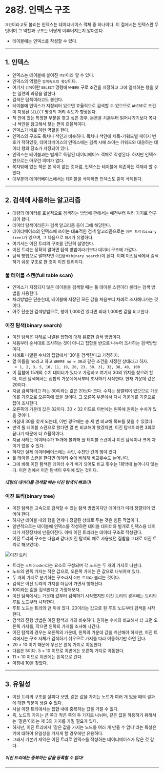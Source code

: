 # 28강. 인덱스 구조
`체인`이라고도 불리는 인덱스는 데이터베이스 객체 중 하나이다. 이 절에서는 인덱스란 무엇이며 그 역할과 구조는 어떻게 이루어지는지 알아본다.

- 테이블에는 인덱스를 작성할 수 있다.

---

## 1. 인덱스
- 인덱스는 테이블에 붙여진 `색인`이라 할 수 있다.
- 인덱스의 역할은 `검색속도의 향상`이다.
- 여기서 `검색`이란 `SELECT` 명령에 `WHERE` 구로 조건을 지정하고 그에 일치하는 행을 찾는 일련의 과정을 말한다.
- 검색은 탐색이라고도 불린다.
- 테이블에 인덱스가 지정되어 있으면 효율적으로 검색할 수 있으므로 `WHERE`로 조건이 지정된 `SELECT` 명령의 처리 속도가 향상된다.
- 책 안에 있는 특정한 부분을 찾고 싶은 경우, 본문을 처음부터 읽어나가기보다 목차나 색인을 참고해서 찾는 편이 효율적이다.
- 인덱스가 바로 이런 역할을 한다.
- 인덱스의 구조도 목차나 색인과 비슷하다. 목차나 색인에 제목-키워드별 페이지 번호가 적혀있듯, 데이터베이스의 인덱스에는 검색 시에 쓰이는 키워드와 대응하는 데이터 행의 장소가 저장되어 있다.
- 인덱스는 테이블과는 별개로 독립된 데이터베이스 객체로 작성된다. 하지만 인덱스만으로는 아무런 의미가 없다.
- 목차밖에 없는 책은 본 적이 없는 것처럼, 인덱스는 테이블에 의존하는 객체라 할 수 있다.
- 대부분의 데이터베이스에서는 테이블을 삭제하면 인덱스도 같이 삭제된다.

---

## 2. 검색에 사용하는 알고리즘
- 대량의 데이터를 효율적으로 검색하는 방법에 관해서는 예전부터 여러 가지로 연구되어 왔다.
- 데이터 탐색이라든가 검색 알고리즘 등이 그에 해당한다.
- 데이터베이스의 인덱스에 쓰이는 대표적인 검색 알고리즘으로는 `이진 트리(binary tree)`가 있으며, 그 다음으로 `해시`가 유명하다.
- 여기서는 이진 트리의 구조를 간단히 설명한다.
- 이진 트리는 정확히 말하면 탐색 방법이라기보다 데이터 구조에 가깝다.
- 탐색 방법으로 말하자면 `이진탐색(binary search)`이 된다. 이때 이진탐색에서 검색하기 쉬운 구조로 한 것이 이진 트리이다.

### 풀 테이블 스캔(full table scan)
- 인덱스가 지정되지 않은 테이블을 검색할 때는 풀 테이블 스캔이라 불리는 검색 방법을 사용한다.
- 처리방법은 단순한데, 테이블에 저장된 모든 값을 처음부터 차례로 조사해나가는 것이다.
- 아주 단순한 검색방법으로, 행이 1,000건 있다면 최대 1,000번 값을 비교한다.

### 이진 탐색(binary search)
- 이진 탐색은 차례로 나열된 집합에 대해 유효한 검색 방법이다.
- 처음부터 순서대로 조사하는 것이 아니고 집합을 반으로 나누어 조사하는 검색방법이다.
- 차례로 나열된 수치의 집합에서 '30'을 검색한다고 가정하자.
- 열 이름을 no라고 하고 `WHERE no = 30`과 같은 조건을 지정한 상태라고 하자.
    - `1, 2, 3, 5, 10, 11, 19, 20, 23, 30, 31, 32, 38, 40, 100`
- 이 집합에 15개의 수치 데이터가 있다고 가정하고 여기서 30의 위치를 찾으려 할 때, 이진 탐색에서는 집합의 가운데에서부터 조사하기 시작한다. 현재 가운데 값은 20이다.
- 지금 검색하려고 하는 30이라는 값은 20보다 크다. 수치는 정렬되어 있으므로 가운데를 기준으로 오른쪽에 있을 것이다. 그 오른쪽 부분에서 다시 가운데를 기준으로 잡아 조사한다.
- 오른쪽의 가운데 값은 32이다. 30 < 32 이므로 이번에는 왼쪽에 원하는 수치가 있을 것이다.
- 마침내 30을 찾게 되는데, 이번 경우에는 총 세 번 비교해 목표를 찾을 수 있었다.
- 만약 풀 테이블 스캔으로 했다면 열 번 비교해야 했겠지만, 이진 탐색이라면 3회로 끝나기 때문에 더 효율적이다.
- 지금 사례는 데이터수가 15개에 불과해 풀 테이블 스캔이나 이진 탐색이나 크게 차이가 없을 수 있다.
- 하지만 실제 데이터베이스에는 수만, 수천만 건의 행이 있다.
- 풀 테이블 스캔을 한다면 데이터 수에 비례해 비교횟수도 늘어난다.
- 그에 비해 이진 탐색은 데이터 수가 배가 되어도 비교 횟수는 1회밖에 늘어나지 않는다. 이런 점에서 이진 탐색이 우위에 있는 것이다.

##### 대량의 데이터를 검색할 때는 이진 탐색이 빠르다!

### 이진 트리(binary tree)
- 이진 탐색은 고속으로 검색할 수 있는 탐색 방법이지만 데이터가 미리 정렬되어 있어야 한다.
- 하지만 테이블 내의 행을 언제나 정렬된 상태로 두는 것은 힘든 작업이다.
- 일반적으로는 테이블에 인덱스를 작성하면 테이블 데이터와 별개로 인덱스용 데이터가 저장장치에 만들어진다. 이때 이진 트리라는 데이터 구조로 작성된다.
- 이진 트리의 구조는 다음과 같다(이진 탐색의 예로 사용했던 집합을 그대로 이진 트리로 해보았다).

![이진 트리](https://user-images.githubusercontent.com/68052095/102471914-19165500-4099-11eb-804f-f21e7fbedf2f.png)

- 트리는 `노드(node)`라는 요소로 구성되며 각 노드는 두 개의 가지로 나뉜다.
- 노드의 왼쪽 가지는 작은 값으로, 오른쪽 가지는 큰 값으로 나뉘어져 있다.
- 두 개의 가지로 분기하는 구조라서 `이진 트리`라 불리는 것이다.
- 검색은 이진 트리의 가지를 더듬어 가면서 행해진다.
- 10이라는 값을 검색한다고 가정해보자.
- 이진 탐색에서는 가운데 값부터 검색하기 시작했지만 이진 트리의 경우에는 트리의 루트 노드부터 시작한다.
- 루트 노드는 트리의 맨 위에 있다. 20이라는 값으로 된 루트 노드부터 검색을 시작한다.
- 검색의 진행 방법은 이진 탐색과 거의 비슷하다. 원하는 수치와 비교해서 더 크면 오른쪽 가지를, 작으면 왼쪽의 가지를 조사해 나간다.
- 이진 탐색의 경우는 오른쪽의 가운데, 왼쪽의 가운데 값을 계산해야 하지만, 이진 트리에서는 구조 자체가 검색하기 쉬우므로 가지를 따라 이동하기만 하면 된다.
- 20 > 10 이기 때문에 우선은 왼쪽 가지로 이동한다.
- 다음은 5이다. 5 < 10 이므로 이번에는 오른쪽 가지로 이동한다.
- 11 > 10 이므로 이번에는 왼쪽으로 간다.
- 마침내 10을 찾았다.

---

## 3. 유일성
- 이진 트리의 구조를 살피다 보면, 같은 값을 가지는 노드가 여러 개 있을 때의 결과에 대한 의문이 생길 수 있다.
- 사실 이진 트리에서는 집합 내에 중복하는 값을 가질 수 없다.
- 즉, 노드의 가지는 큰 쪽과 작은 쪽의 두 가지로 나뉘며, 같은 값을 허용하기 위해서는 '같은'이라는 제 3의 가지를 가질 필요가 있다.
- 하지만, 이진 트리에서 '같은 값을 가지는 노드를 여러 개 만들 수 없다'라는 특성은 키에 대하여 유일성을 가지게 할 경우에만 유용하다.
- 그래서 기본키 제약은 이진 트리로 인덱스를 작성하는 데이터베이스가 많은 것 같다.

##### 이진 트리에는 중복하는 값을 등록할 수 없다!

---